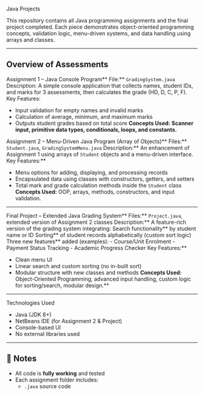 Java Projects

This repository contains all Java programming assignments and the final project completed. 
Each piece demonstrates object-oriented programming concepts, validation logic, menu-driven systems, and data handling using arrays and classes.

---

## Overview of Assessments

Assignment 1 – Java Console Program**
File:** `GradingSystem.java`
Description: A simple console application that collects names, student IDs, and marks for 3 assessments, then calculates the grade (HD, D, C, P, F).
Key Features:
  - Input validation for empty names and invalid marks
  - Calculation of average, minimum, and maximum marks
  - Outputs student grades based on total score
**Concepts Used:** **Scanner input, primitive data types, conditionals, loops, and constants.**



Assignment 2 – Menu-Driven Java Program (Array of Objects)**
Files:** `Student.java`, `GradingSystemMenu.java`
Description:** An enhancement of Assignment 1 using arrays of `Student` objects and a menu-driven interface.
Key Features:**
  - Menu options for adding, displaying, and processing records
  - Encapsulated data using classes with constructors, getters, and setters
  - Total mark and grade calculation methods inside the `Student` class
**Concepts Used:** OOP, arrays, methods, constructors, and input validation.

---

Final Project – Extended Java Grading System**
Files:** `Project.java`, extended version of Assignment 2 classes
Description:** A feature-rich version of the grading system integrating:
Search functionality** by student name or ID
Sorting** of student records alphabetically (custom sort logic)
Three new features** added (examples):
    - Course/Unit Enrolment
    - Payment Status Tracking
    - Academic Progress Checker
Key Features:**
  - Clean menu UI
  - Linear search and custom sorting (no in-built sort)
  - Modular structure with new classes and methods
**Concepts Used:** Object-Oriented Programming, advanced input handling, custom logic for sorting/search, modular design.**

---

Technologies Used
- Java (JDK 8+)
- NetBeans IDE (for Assignment 2 & Project)
- Console-based UI
- No external libraries used

---

## 📎 Notes
- All code is **fully working** and tested
- Each assignment folder includes:
  - `.java` source code
    
